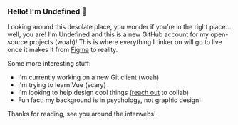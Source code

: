 ### Hello! I'm Undefined 👀

Looking around this desolate place, you wonder if you're in the right place... well, you are! I'm Undefined and this is a new GitHub account for my open-source projects (woah)! This is where everything I tinker on will go to live once it makes it from [Figma](https://www.figma.com/@clickthrow) to reality.

Some more interesting stuff:
- I'm currently working on a new Git client (woah)
- I'm trying to learn Vue (scary)
- I'm looking to help design cool things ([reach out](mailto:clickthrowing@gmail.com) to collab)
- Fun fact: my background is in psychology, not graphic design!

Thanks for reading, see you around the interwebs!
